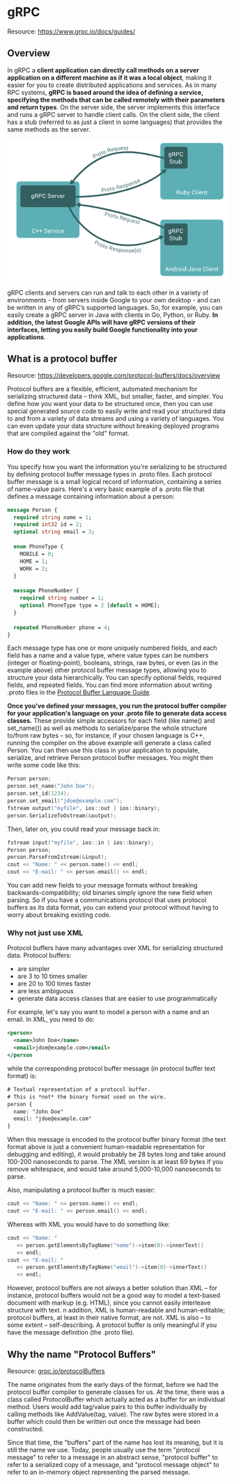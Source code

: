 # gRPC

Resource: https://www.grpc.io/docs/guides/

## Overview

In gRPC a __client application can directly call methods on a server application on a different machine as if it was a local object__,
making it easier for you to create distributed applications and services. As in many RPC systems, __gRPC is based around the idea of
defining a service, specifying the methods that can be called remotely with their parameters and return types__. On the server side,
the server implements this interface and runs a gRPC server to handle client calls. On the client side, the client has a stub
(referred to as just a client in some languages) that provides the same methods as the server.

![grpcOverview](ressources/grpcOverview.PNG)

gRPC clients and servers can run and talk to each other in a variety of environments - from servers inside Google to your own
desktop - and can be written in any of gRPC’s supported languages. So, for example, you can easily create a gRPC server in Java with
clients in Go, Python, or Ruby. __In addition, the latest Google APIs will have gRPC versions of their interfaces, letting you easily
build Google functionality into your applications__.

## What is a protocol buffer

Resource: https://developers.google.com/protocol-buffers/docs/overview

Protocol buffers are a flexible, efficient, automated mechanism for serializing structured data – think XML, but smaller, faster, and simpler.
You define how you want your data to be structured once, then you can use special generated source code to easily write and read your structured
data to and from a variety of data streams and using a variety of languages. You can even update your data structure without breaking deployed
programs that are compiled against the "old" format.

### How do they work

You specify how you want the information you're serializing to be structured by defining protocol buffer message types in .proto files.
Each protocol buffer message is a small logical record of information, containing a series of name-value pairs. Here's a very basic example of a
.proto file that defines a message containing information about a person:

```proto
message Person {
  required string name = 1;
  required int32 id = 2;
  optional string email = 3;

  enum PhoneType {
    MOBILE = 0;
    HOME = 1;
    WORK = 2;
  }

  message PhoneNumber {
    required string number = 1;
    optional PhoneType type = 2 [default = HOME];
  }

  repeated PhoneNumber phone = 4;
}
```

Each message type has one or more uniquely numbered fields, and each field has a name and a value type, where value types can be numbers
(integer or floating-point), booleans, strings, raw bytes, or even (as in the example above) other protocol buffer message types, allowing you
to structure your data hierarchically. You can specify optional fields, required fields, and repeated fields. You can find more information about
writing .proto files in the [Protocol Buffer Language Guide](https://developers.google.com/protocol-buffers/docs/proto).

__Once you've defined your messages, you run the protocol buffer compiler for your application's language on your .proto file to generate data
access classes.__ These provide simple accessors for each field (like name() and set_name()) as well as methods to serialize/parse the whole
structure to/from raw bytes – so, for instance, if your chosen language is C++, running the compiler on the above example will generate a class
called Person.  You can then use this class in your application to populate, serialize, and retrieve Person protocol buffer messages. You might
then write some code like this:

```C++
Person person;
person.set_name("John Doe");
person.set_id(1234);
person.set_email("jdoe@example.com");
fstream output("myfile", ios::out | ios::binary);
person.SerializeToOstream(&output);
```

Then, later on, you could read your message back in:

```C++
fstream input("myfile", ios::in | ios::binary);
Person person;
person.ParseFromIstream(&input);
cout << "Name: " << person.name() << endl;
cout << "E-mail: " << person.email() << endl;
```

You can add new fields to your message formats without breaking backwards-compatibility; old binaries simply ignore the new field when parsing. So
if you have a communications protocol that uses protocol buffers as its data format, you can extend your protocol without having to worry about
breaking existing code.

### Why not just use XML

Protocol buffers have many advantages over XML for serializing structured data. Protocol buffers:

- are simpler
- are 3 to 10 times smaller
- are 20 to 100 times faster
- are less ambiguous
- generate data access classes that are easier to use programmatically

For example, let's say you want to model a person with a name and an email. In XML, you need to do:

```XML
<person>
  <name>John Doe</name>
  <email>jdoe@example.com</email>
</person
```

while the corresponding protocol buffer message (in protocol buffer text format) is:

```XML
# Textual representation of a protocol buffer.
# This is *not* the binary format used on the wire.
person {
  name: "John Doe"
  email: "jdoe@example.com"
}
```

When this message is encoded to the protocol buffer binary format (the text format above is just a convenient human-readable representation for
debugging and editing), it would probably be 28 bytes long and take around 100-200 nanoseconds to parse. The XML version is at least 69 bytes if
you remove whitespace, and would take around 5,000-10,000 nanoseconds to parse.

Also, manipulating a protocol buffer is much easier:

```C++
cout << "Name: " << person.name() << endl;
cout << "E-mail: " << person.email() << endl;
```

Whereas with XML you would have to do something like:

```C++
cout << "Name: "
   << person.getElementsByTagName("name")->item(0)->innerText()
   << endl;
cout << "E-mail: "
   << person.getElementsByTagName("email")->item(0)->innerText()
   << endl;
```

However, protocol buffers are not always a better solution than XML – for instance, protocol buffers would not be a good way to model a text-based
document with markup (e.g. HTML), since you cannot easily interleave structure with text. n addition, XML is human-readable and human-editable;
protocol buffers, at least in their native format, are not. XML is also – to some extent – self-describing. A protocol buffer is only meaningful if
you have the message definition (the .proto file).

## Why the name "Protocol Buffers"

Resource: [grpc.io/protocolBuffers](https://developers.google.com/protocol-buffers/docs/faq)

The name originates from the early days of the format, before we had the protocol buffer compiler to generate classes for us. At the time, there was a class called ProtocolBuffer which actually acted as a buffer for an individual method. Users would add tag/value pairs to this buffer individually by calling methods like AddValue(tag, value). The raw bytes were stored in a buffer which could then be written out once the message had been constructed.

Since that time, the "buffers" part of the name has lost its meaning, but it is still the name we use. Today, people usually use the term "protocol message" to refer to a message in an abstract sense, "protocol buffer" to refer to a serialized copy of a message, and "protocol message object" to refer to an in-memory object representing the parsed message.
